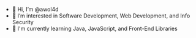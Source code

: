 - 👋 Hi, I’m @awol4d
- 👀 I’m interested in Software Development, Web Development, and Info Security
- 🌱 I'm currently learning Java, JavaScript, and Front-End Libraries

<!---
awol4d/awol4d is a ✨ special ✨ repository because its `README.md` (this file) appears on your GitHub profile.
You can click the Preview link to take a look at your changes.
--->
